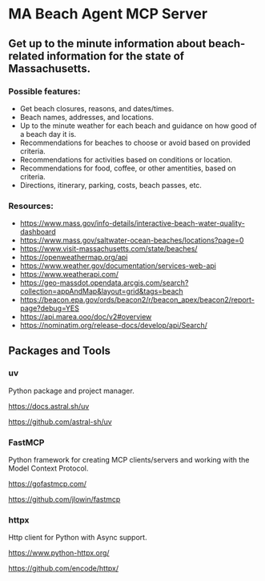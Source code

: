 # MA Beach Agent MCP Server
## Get up to the minute information about beach-related information for the state of Massachusetts.

### Possible features:

- Get beach closures, reasons, and dates/times.
- Beach names, addresses, and locations.
- Up to the minute weather for each beach and guidance on how good of a beach day it is.
- Recommendations for beaches to choose or avoid based on provided criteria.
- Recommendations for activities based on conditions or location.
- Recommendations for food, coffee, or other amentities, based on criteria.
- Directions, itinerary, parking, costs, beach passes, etc.

### Resources:

- https://www.mass.gov/info-details/interactive-beach-water-quality-dashboard
- https://www.mass.gov/saltwater-ocean-beaches/locations?page=0
- https://www.visit-massachusetts.com/state/beaches/
- https://openweathermap.org/api
- https://www.weather.gov/documentation/services-web-api
- https://www.weatherapi.com/
- https://geo-massdot.opendata.arcgis.com/search?collection=appAndMap&layout=grid&tags=beach
- https://beacon.epa.gov/ords/beacon2/r/beacon_apex/beacon2/report-page?debug=YES
- https://api.marea.ooo/doc/v2#overview
- https://nominatim.org/release-docs/develop/api/Search/

## Packages and Tools

### uv

Python package and project manager.

https://docs.astral.sh/uv

https://github.com/astral-sh/uv

### FastMCP

Python framework for creating MCP clients/servers and working with the Model Context Protocol.

https://gofastmcp.com/

https://github.com/jlowin/fastmcp

### httpx

Http client for Python with Async support.

https://www.python-httpx.org/

https://github.com/encode/httpx/

